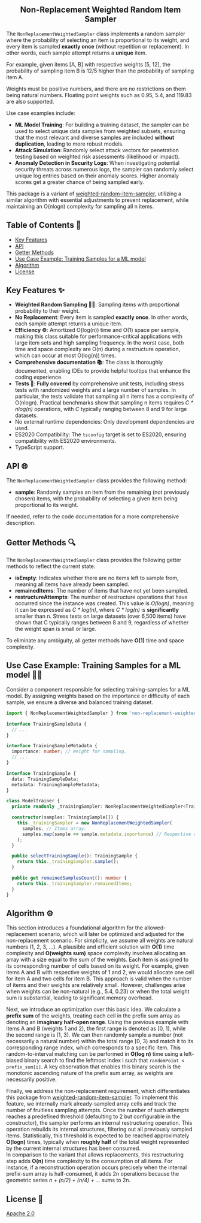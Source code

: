 <h2 align="middle">Non-Replacement Weighted Random Item Sampler</h2>

The `NonReplacementWeightedSampler` class implements a random sampler where the probability of selecting an item is proportional to its weight, and every item is sampled **exactly once** (without repetition or replacement). In other words, each sample attempt returns a **unique** item.

For example, given items [A, B] with respective weights [5, 12], the probability of sampling item B is 12/5 higher than the probability of sampling item A.

Weights must be positive numbers, and there are no restrictions on them being natural numbers. Floating point weights such as 0.95, 5.4, and 119.83 are also supported.

Use case examples include:
* __ML Model Training__: For building a training dataset, the sampler can be used to select unique data samples from weighted subsets, ensuring that the most relevant and diverse samples are included **without duplication**, leading to more robust models.
* __Attack Simulation__: Randomly select attack vectors for penetration testing based on weighted risk assessments (likelihood or impact).
* __Anomaly Detection in Security Logs__: When investigating potential security threats across numerous logs, the sampler can randomly select unique log entries based on their anomaly scores. Higher anomaly scores get a greater chance of being sampled early.

This package is a variant of [weighted-random-item-sampler](https://www.npmjs.com/package/weighted-random-item-sampler), utilizing a similar algorithm with essential adjustments to prevent replacement, while maintaining an O(nlogn) complexity for sampling all n items.

## Table of Contents :bookmark_tabs:

* [Key Features](#key-features)
* [API](#api)
* [Getter Methods](#getter-methods)
* [Use Case Example: Training Samples for a ML model](#use-case-example)
* [Algorithm](#algorithm)
* [License](#license)

## Key Features :sparkles:<a id="key-features"></a>

- __Weighted Random Sampling :weight_lifting_woman:__: Sampling items with proportional probability to their weight.
- __No Replacement__: Every item is sampled **exactly once**. In other words, each sample attempt returns a unique item.
- __Efficiency :gear:__: Amortized O(log(n)) time and O(1) space per sample, making this class suitable for performance-critical applications with large item sets and high sampling frequency. In the worst case, both time and space complexity are O(n) during a restructure operation, which can occur at most O(log(n)) times.
- __Comprehensive documentation :books:__: The class is thoroughly documented, enabling IDEs to provide helpful tooltips that enhance the coding experience.
- __Tests :test_tube:__: **Fully covered** by comprehensive unit tests, including stress tests with randomized weights and a large number of samples. In particular, the tests validate that sampling all n items has a complexity of O(nlogn). Practical benchmarks show that sampling n items requires *C * nlog(n)* operations, with *C* typically ranging between 8 and 9 for large datasets.
- No external runtime dependencies: Only development dependencies are used.
- ES2020 Compatibility: The `tsconfig` target is set to ES2020, ensuring compatibility with ES2020 environments.
- TypeScript support.

## API :globe_with_meridians:<a id="api"></a>

The `NonReplacementWeightedSampler` class provides the following method:

* __sample__: Randomly samples an item from the remaining (not previously chosen) items, with the probability of selecting a given item being proportional to its weight.

If needed, refer to the code documentation for a more comprehensive description.

## Getter Methods :mag:<a id="getter-methods"></a>

The `NonReplacementWeightedSampler` class provides the following getter methods to reflect the current state:

* __isEmpty__: Indicates whether there are no items left to sample from, meaning all items have already been sampled.
* __remainedItems__: The number of items that have not yet been sampled.
* __restructureAttempts__: The number of restructure operations that have occurred since the instance was created. This value is *O(logn)*, meaning it can be expressed as *C * log(n)*, where *C * log(n)* is **significantly** smaller than n. Stress tests on large datasets (over 6,500 items) have shown that C typically ranges between 8 and 9, regardless of whether the weight span is small or large.

To eliminate any ambiguity, all getter methods have **O(1)** time and space complexity.

## Use Case Example: Training Samples for a ML model :man_technologist:<a id="use-case-example"></a>

Consider a component responsible for selecting training-samples for a ML model. By assigning weights based on the importance or difficulty of each sample, we ensure a diverse and balanced training dataset.

```ts
import { NonReplacementWeightedSampler } from 'non-replacement-weighted-random-item-sampler';

interface TrainingSampleData {
  // ...
}

interface TrainingSampleMetadata {
  importance: number; // Weight for sampling.
  // ...
}

interface TrainingSample {
  data: TrainingSampleData;
  metadata: TrainingSampleMetadata;
}

class ModelTrainer {
  private readonly _trainingSampler: NonReplacementWeightedSampler<TrainingSample>;

  constructor(samples: TrainingSample[]) {
    this._trainingSampler = new NonReplacementWeightedSampler(
      samples, // Items array.
      samples.map(sample => sample.metadata.importance) // Respective weights array.
    );
  }

  public selectTrainingSample(): TrainingSample {
    return this._trainingSampler.sample();
  }

  public get remainedSamplesCount(): number {
    return this._trainingSampler.remainedItems;
  }
}
```

## Algorithm :gear:<a id="algorithm"></a>

This section introduces a foundational algorithm for the allowed-replacement scenario, which will later be optimized and adjusted for the non-replacement scenario. For simplicity, we assume all weights are natural numbers (1, 2, 3, ...). A plausible and efficient solution with **O(1)** time complexity and **O(weights sum)** space complexity involves allocating an array with a size equal to the sum of the weights. Each item is assigned to its corresponding number of cells based on its weight. For example, given items A and B with respective weights of 1 and 2, we would allocate one cell for item A and two cells for item B. This approach is valid when the number of items and their weights are relatively small. However, challenges arise when weights can be non-natural (e.g., 5.4, 0.23) or when the total weight sum is substantial, leading to significant memory overhead.

Next, we introduce an optimization over this basic idea. We calculate a **prefix sum** of the weights, treating each cell in the prefix sum array as denoting an **imaginary half-open range**. Using the previous example with items A and B (weights 1 and 2), the first range is denoted as [0, 1), while the second range is [1, 3). We can then randomly sample a number (not necessarily a natural number) within the total range [0, 3) and match it to its corresponding range index, which corresponds to a specific item. This random-to-interval matching can be performed in **O(log n)** time using a left-biased binary search to find the leftmost index i such that `randomPoint < prefix_sum[i]`. A key observation that enables this binary search is the monotonic ascending nature of the prefix sum array, as weights are necessarily positive.

Finally, we address the non-replacement requirement, which differentiates this package from [weighted-random-item-sampler](https://www.npmjs.com/package/weighted-random-item-sampler). To implement this feature, we internally mark already-sampled array cells and track the number of fruitless sampling attempts. Once the number of such attempts reaches a predefined threshold (defaulting to 2 but configurable in the constructor), the sampler performs an internal restructuring operation. This operation rebuilds its internal structures, filtering out all previously sampled items. Statistically, this threshold is expected to be reached approximately **O(logn)** times, typically when **roughly half** of the total weight represented by the current internal structures has been consumed.  
In comparison to the variant that allows replacements, this restructuring step adds **O(n)** time complexity to the consumption of all items. For instance, if a reconstruction operation occurs precisely when the internal prefix-sum array is half-consumed, it adds 2n operations because the geometric series *n + (n/2) + (n/4) + ...* sums to 2n.

## License :scroll:<a id="license"></a>

[Apache 2.0](LICENSE)
